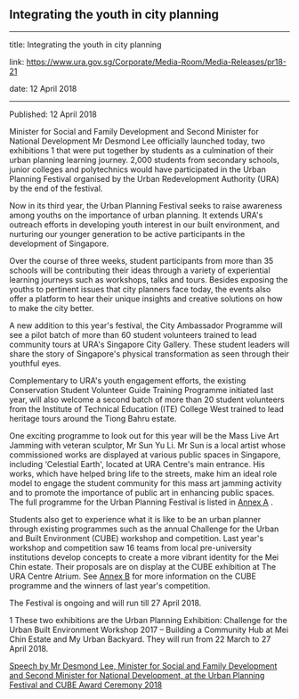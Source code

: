 ## Integrating the youth in city planning

---

title: Integrating the youth in city planning

link: https://www.ura.gov.sg/Corporate/Media-Room/Media-Releases/pr18-21

date: 12 April 2018

---

Published: 12 April 2018

Minister for Social and Family Development and Second Minister for National Development Mr Desmond Lee officially launched today, two exhibitions 1 that were put together by students as a culmination of their urban planning learning journey. 2,000 students from secondary schools, junior colleges and polytechnics would have participated in the Urban Planning Festival organised by the Urban Redevelopment Authority (URA) by the end of the festival.

Now in its third year, the Urban Planning Festival seeks to raise awareness among youths on the importance of urban planning. It extends URA's outreach efforts in developing youth interest in our built environment, and nurturing our younger generation to be active participants in the development of Singapore.

Over the course of three weeks, student participants from more than 35 schools will be contributing their ideas through a variety of experiential learning journeys such as workshops, talks and tours. Besides exposing the youths to pertinent issues that city planners face today, the events also offer a platform to hear their unique insights and creative solutions on how to make the city better.

A new addition to this year's festival, the City Ambassador Programme will see a pilot batch of more than 60 student volunteers trained to lead community tours at URA's Singapore City Gallery. These student leaders will share the story of Singapore's physical transformation as seen through their youthful eyes.

Complementary to URA's youth engagement efforts, the existing Conservation Student Volunteer Guide Training Programme initiated last year, will also welcome a second batch of more than 20 student volunteers from the Institute of Technical Education (ITE) College West trained to lead heritage tours around the Tiong Bahru estate.

One exciting programme to look out for this year will be the Mass Live Art Jamming with veteran sculptor, Mr Sun Yu Li. Mr Sun is a local artist whose commissioned works are displayed at various public spaces in Singapore, including ‘Celestial Earth', located at URA Centre's main entrance. His works, which have helped bring life to the streets, make him an ideal role model to engage the student community for this mass art jamming activity and to promote the importance of public art in enhancing public spaces.  The full programme for the Urban Planning Festival is listed in [Annex A](<https://www.ura.gov.sg/-/media/Corporate/Media-Room/2018/Apr/pr18-21a(3).pdf>) .

Students also get to experience what it is like to be an urban planner through existing programmes such as the annual Challenge for the Urban and Built Environment (CUBE) workshop and competition. Last year's workshop and competition saw 16 teams from local pre-university institutions develop concepts to create a more vibrant identity for the Mei Chin estate. Their proposals are on display at the CUBE exhibition at The URA Centre Atrium. See [Annex B](https://www.ura.gov.sg/-/media/Corporate/Media-Room/2018/Apr/pr18-21b.pdf) for more information on the CUBE programme and the winners of last year's competition.

The Festival is ongoing and will run till 27 April 2018.

1 These two exhibitions are the Urban Planning Exhibition: Challenge for the Urban Built Environment Workshop 2017 – Building a Community Hub at Mei Chin Estate and My Urban Backyard. They will run from 22 March to 27 April 2018.

[Speech by Mr Desmond Lee, Minister for Social and Family Development and Second Minister for National Development, at the Urban Planning Festival and CUBE Award Ceremony 2018](https://www.ura.gov.sg/Corporate/Data/Newsroom/speeches/2018/apr/speech18-21)
